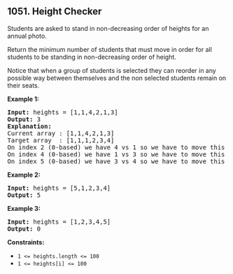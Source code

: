 ## 1051. Height Checker

Students are asked to stand in non-decreasing order of heights for an annual photo.

Return the minimum number of students that must move in order for all students to be standing in non-decreasing order of height.

Notice that when a group of students is selected they can reorder in any possible way between themselves and the non selected students remain on their seats.

**Example 1:**

<pre>
<b>Input:</b> heights = [1,1,4,2,1,3]
<b>Output:</b> 3
<b>Explanation:</b>
Current array : [1,1,4,2,1,3]
Target array  : [1,1,1,2,3,4]
On index 2 (0-based) we have 4 vs 1 so we have to move this student.
On index 4 (0-based) we have 1 vs 3 so we have to move this student.
On index 5 (0-based) we have 3 vs 4 so we have to move this student.
</pre>

**Example 2:**

<pre>
<b>Input:</b> heights = [5,1,2,3,4]
<b>Output:</b> 5 
</pre>

**Example 3:**

<pre>
<b>Input:</b> heights = [1,2,3,4,5]
<b>Output:</b> 0 
</pre>

**Constraints:**
- `1 <= heights.length <= 100`
- `1 <= heights[i] <= 100`